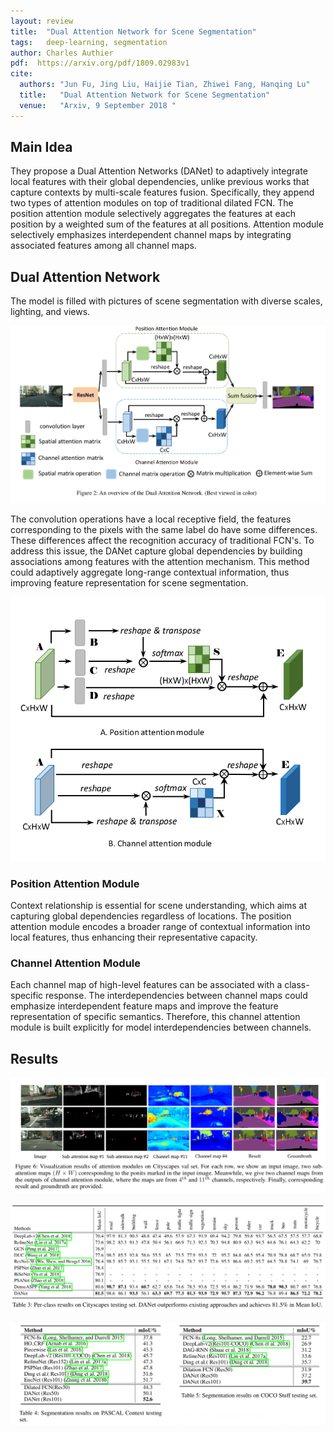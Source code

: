 ```yaml
---
layout: review
title:  "Dual Attention Network for Scene Segmentation"
tags:   deep-learning, segmentation
author: Charles Authier
pdf:  https://arxiv.org/pdf/1809.02983v1
cite:
  authors: "Jun Fu, Jing Liu, Haijie Tian, Zhiwei Fang, Hanqing Lu"
  title:   "Dual Attention Network for Scene Segmentation"
  venue:   "Arxiv, 9 September 2018 "
---
```


## Main Idea
They propose a Dual Attention  Networks  (DANet) to adaptively integrate local features with their global dependencies, unlike previous works that capture contexts by multi-scale features fusion.
Specifically, they append two types of attention modules on top of traditional dilated  FCN. The position attention module selectively aggregates the features at each position by a weighted sum of the features at all positions. Attention module selectively emphasizes interdependent channel maps by integrating associated features among all channel maps.


## Dual Attention Network
The model is filled with pictures of scene segmentation with diverse scales, lighting, and views.

![](/deep-learning/images/DANSS/network.png)

The convolution operations have a local receptive field, the features corresponding to the pixels with the same label do have some differences.
These differences affect the recognition accuracy of traditional FCN's.
To address this issue, the DANet capture global dependencies by building associations among features with the attention mechanism.
This method could adaptively aggregate long-range contextual information, thus improving feature representation for scene segmentation.

![](/deep-learning/images/DANSS/models.png)

### Position Attention Module
Context relationship is essential for scene understanding, which aims at capturing global dependencies regardless of locations.
The position attention module encodes a broader range of contextual information into local features, thus enhancing their representative capacity.

### Channel Attention Module
Each channel map of high-level features can be associated with a class-specific response.
The interdependencies between channel maps could emphasize interdependent feature maps and improve the feature representation of specific semantics.
Therefore, this channel attention module is built explicitly for model interdependencies between
channels.

## Results

![](/deep-learning/images/DANSS/image.png)

![](/deep-learning/images/DANSS/table.png)

![](/deep-learning/images/DANSS/2table.png)
